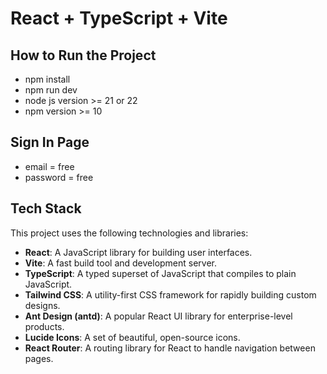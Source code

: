 # React + TypeScript + Vite

## How to Run the Project

- npm install
- npm run dev
- node js version >= 21 or 22
- npm version >= 10

## Sign In Page

- email = free
- password = free

## Tech Stack

This project uses the following technologies and libraries:

- **React**: A JavaScript library for building user interfaces.
- **Vite**: A fast build tool and development server.
- **TypeScript**: A typed superset of JavaScript that compiles to plain JavaScript.
- **Tailwind CSS**: A utility-first CSS framework for rapidly building custom designs.
- **Ant Design (antd)**: A popular React UI library for enterprise-level products.
- **Lucide Icons**: A set of beautiful, open-source icons.
- **React Router**: A routing library for React to handle navigation between pages.
